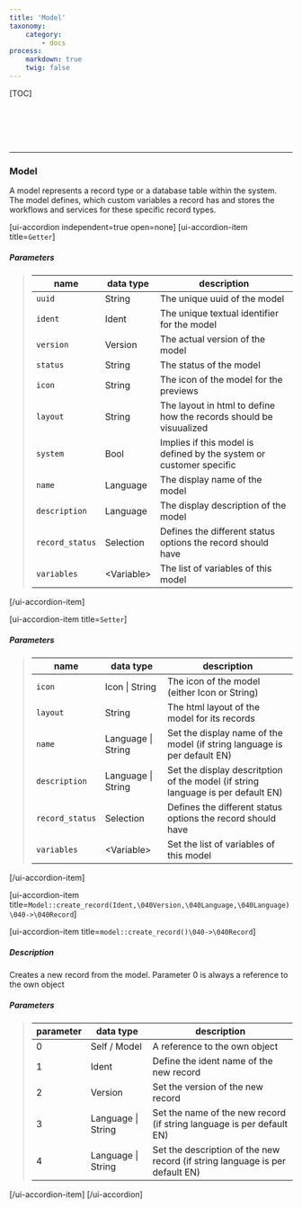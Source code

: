 ```yaml
---
title: 'Model'
taxonomy:
    category:
        - docs
process:
    markdown: true
    twig: false
---
```


[TOC]

<br><br><br><br>

------------------------------------------------------------------------------------------
### Model
A model represents a record type or a database table within the system. The model defines, which
custom variables a record has and stores the workflows and services for these specific record types.

[ui-accordion independent=true open=none]
[ui-accordion-item title=<code>Getter</code>]

##### Parameters
> | name      | data type               | description                                                         |
> |-----------|-------------------------|---------------------------------------------------------------------|
> | `uuid`    | String                  | The unique uuid of the model                                        |
> | `ident`   | Ident                   | The unique textual identifier for the model                         |
> | `version` | Version                 | The actual version of the model                                     |
> | `status`  | String                  | The status of the model                                             |
> | `icon`    | String                  | The icon of the model for the previews                              |
> | `layout`  | String                  | The layout in html to define how the records should be visuualized  |
> | `system`  | Bool                    | Implies if this model is defined by the system or customer specific |
> | `name`    | Language                | The display name of the model                                       |
> | `description`   | Language          | The display description of the model                                |
> | `record_status` | Selection         | Defines the different status options the record should have         |
> | `variables`     | &lt;Variable&gt;  | The list of variables of this model                                 |

[/ui-accordion-item]

[ui-accordion-item title=<code>Setter</code>]

##### Parameters
> | name            | data type          | description                                                 |
> |-----------------|--------------------|-------------------------------------------------------------|
> | `icon`          | Icon \| String     | The icon of the model (either Icon or String)               |
> | `layout`        | String             | The html layout of the model for its records                |
> | `name`          | Language \| String | Set the display name of the model (if string language is per default EN) |
> | `description`   | Language \| String | Set the display descritption of the model (if string language is per default EN) |
> | `record_status` | Selection          | Defines the different status options the record should have |
> | `variables`     | &lt;Variable&gt;   | Set the list of variables of this model                     |

[/ui-accordion-item]

[ui-accordion-item title=<code>Model::create_record(Ident,\040Version,\040Language,\040Language)\040->\040Record</code>]

[ui-accordion-item title=<code>model::create_record()\040->\040Record</code>]

##### Description
Creates a new record from the model. Parameter 0 is always a reference to the own object

##### Parameters
> | parameter | data type            | description                                                    |
> |-----------|----------------------|----------------------------------------------------------------|
> | 0         | Self / Model         | A reference to the own object                                  |
> | 1         | Ident                | Define the ident name of the new record                        |
> | 2         | Version              | Set the version of the new record                              |
> | 3         | Language \| String   | Set the name of the new record (if string language is per default EN) |
> | 4         | Language \| String   | Set the description of the new record (if string language is per default EN) |

[/ui-accordion-item]
[/ui-accordion]